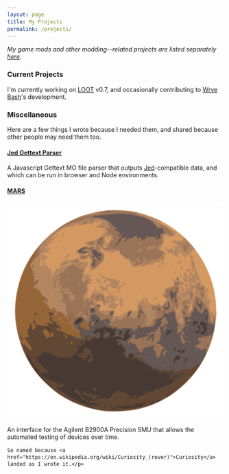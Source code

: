 ```yaml
---
layout: page
title: My Projects
permalink: /projects/
---
```


*My game mods and other modding--related projects are listed separately [here](/projects/mods/).*

### Current Projects

I'm currently working on [LOOT](https://loot.github.io) v0.7, and occasionally contributing to [Wrye Bash](https://github.com/wrye-bash/wrye-bash)'s development.

### Miscellaneous

Here are a few things I wrote because I needed them, and shared because other people may need them too.

#### [Jed Gettext Parser](https://github.com/WrinklyNinja/jed-gettext-parser)

A Javascript Gettext MO file parser that outputs [Jed](https://slexaxton.github.io/Jed/)-compatible data, and which can be run in browser and Node environments.

#### [MARS](http://github.com/WrinklyNinja/mars)

<div class="table-row">
    <img alt="MARS icon" src="/images/MARS.svg"><p>An interface for the Agilent B2900A Precision SMU that allows the automated testing of devices over time.<br>

    So named because <a href="https://en.wikipedia.org/wiki/Curiosity_(rover)">Curiosity</a> landed as I wrote it.</p>
</div>
